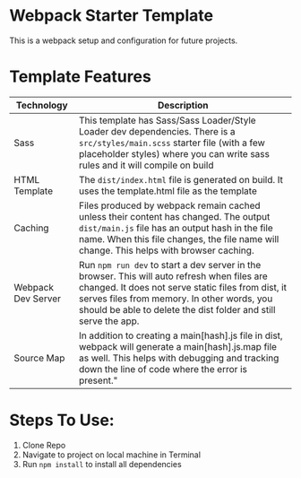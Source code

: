 # Webpack Starter Template

This is a webpack setup and configuration for future projects.

# Template Features

| Technology | Description |
| ----------- | --------- |
| Sass | This template has Sass/Sass Loader/Style Loader dev dependencies. There is a `src/styles/main.scss` starter file (with a few placeholder styles) where you can write sass rules and it will compile on build |
| HTML Template | The `dist/index.html` file is generated on build. It uses the template.html file as the template |
| Caching | Files produced by webpack remain cached unless their content has changed. The output `dist/main.js` file has an output hash in the file name. When this file changes, the file name will change. This helps with browser caching. |
| Webpack Dev Server | Run `npm run dev` to start a dev server in the browser. This will auto refresh when files are changed. It does not serve static files from dist, it serves files from memory. In other words, you should be able to delete the dist folder and still serve the app. |
| Source Map | In addition to creating a main[hash].js file in dist, webpack will generate a main[hash].js.map file as well. This helps with debugging and tracking down the line of code where the error is present." 


# Steps To Use:

1. Clone Repo
2. Navigate to project on local machine in Terminal
3. Run `npm install` to install all dependencies